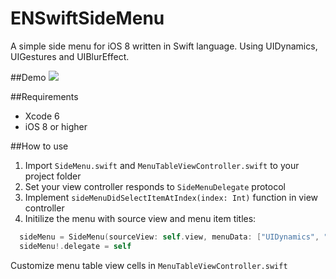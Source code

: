 ENSwiftSideMenu
===============

A simple side menu for iOS 8 written in Swift language. Using UIDynamics, UIGestures and UIBlurEffect.

##Demo
![](http://i.imgur.com/U5gvMTN.gif)

##Requirements
* Xcode 6
* iOS 8 or higher

##How to use
1. Import `SideMenu.swift` and `MenuTableViewController.swift` to your project folder
2. Set your view controller responds to `SideMenuDelegate` protocol
3. Implement `sideMenuDidSelectItemAtIndex(index: Int)` function in view controller
4. Initilize the menu with source view and menu item titles:
```swift
  sideMenu = SideMenu(sourceView: self.view, menuData: ["UIDynamics", "UIGestures", "UIBlurEffect"])
  sideMenu!.delegate = self
```
Customize menu table view cells in `MenuTableViewController.swift`
